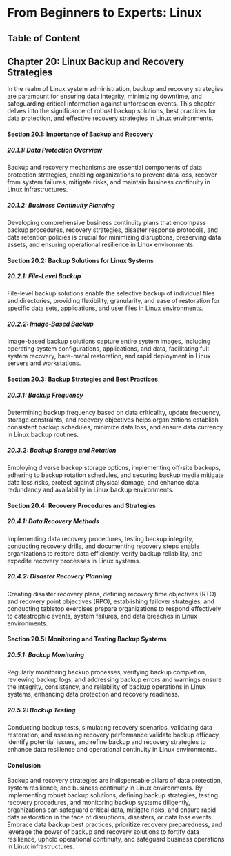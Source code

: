 # From Beginners to Experts: Linux
## Table of Content
## Chapter 20: Linux Backup and Recovery Strategies

In the realm of Linux system administration, backup and recovery strategies are paramount for ensuring data integrity, minimizing downtime, and safeguarding critical information against unforeseen events. This chapter delves into the significance of robust backup solutions, best practices for data protection, and effective recovery strategies in Linux environments.

#### Section 20.1: Importance of Backup and Recovery

##### 20.1.1: Data Protection Overview

Backup and recovery mechanisms are essential components of data protection strategies, enabling organizations to prevent data loss, recover from system failures, mitigate risks, and maintain business continuity in Linux infrastructures.

##### 20.1.2: Business Continuity Planning

Developing comprehensive business continuity plans that encompass backup procedures, recovery strategies, disaster response protocols, and data retention policies is crucial for minimizing disruptions, preserving data assets, and ensuring operational resilience in Linux environments.

#### Section 20.2: Backup Solutions for Linux Systems

##### 20.2.1: File-Level Backup

File-level backup solutions enable the selective backup of individual files and directories, providing flexibility, granularity, and ease of restoration for specific data sets, applications, and user files in Linux environments.

##### 20.2.2: Image-Based Backup

Image-based backup solutions capture entire system images, including operating system configurations, applications, and data, facilitating full system recovery, bare-metal restoration, and rapid deployment in Linux servers and workstations.

#### Section 20.3: Backup Strategies and Best Practices

##### 20.3.1: Backup Frequency

Determining backup frequency based on data criticality, update frequency, storage constraints, and recovery objectives helps organizations establish consistent backup schedules, minimize data loss, and ensure data currency in Linux backup routines.

##### 20.3.2: Backup Storage and Rotation

Employing diverse backup storage options, implementing off-site backups, adhering to backup rotation schedules, and securing backup media mitigate data loss risks, protect against physical damage, and enhance data redundancy and availability in Linux backup environments.

#### Section 20.4: Recovery Procedures and Strategies

##### 20.4.1: Data Recovery Methods

Implementing data recovery procedures, testing backup integrity, conducting recovery drills, and documenting recovery steps enable organizations to restore data efficiently, verify backup reliability, and expedite recovery processes in Linux systems.

##### 20.4.2: Disaster Recovery Planning

Creating disaster recovery plans, defining recovery time objectives (RTO) and recovery point objectives (RPO), establishing failover strategies, and conducting tabletop exercises prepare organizations to respond effectively to catastrophic events, system failures, and data breaches in Linux environments.

#### Section 20.5: Monitoring and Testing Backup Systems

##### 20.5.1: Backup Monitoring

Regularly monitoring backup processes, verifying backup completion, reviewing backup logs, and addressing backup errors and warnings ensure the integrity, consistency, and reliability of backup operations in Linux systems, enhancing data protection and recovery readiness.

##### 20.5.2: Backup Testing

Conducting backup tests, simulating recovery scenarios, validating data restoration, and assessing recovery performance validate backup efficacy, identify potential issues, and refine backup and recovery strategies to enhance data resilience and operational continuity in Linux environments.

#### Conclusion

Backup and recovery strategies are indispensable pillars of data protection, system resilience, and business continuity in Linux environments. By implementing robust backup solutions, defining backup strategies, testing recovery procedures, and monitoring backup systems diligently, organizations can safeguard critical data, mitigate risks, and ensure rapid data restoration in the face of disruptions, disasters, or data loss events. Embrace data backup best practices, prioritize recovery preparedness, and leverage the power of backup and recovery solutions to fortify data resilience, uphold operational continuity, and safeguard business operations in Linux infrastructures.
